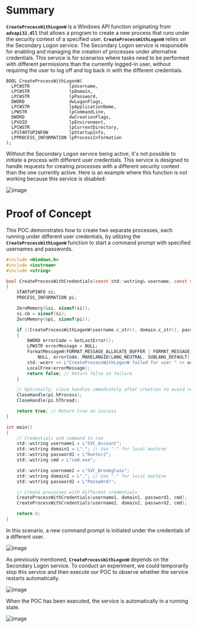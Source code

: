 # Summary

**`CreateProcessWithLogonW`** is a Windows API function originating from **`advapi32.dll`** that allows a program to create a new process that runs under the security context of a specified user. **`CreateProcessWithLogonW`** relies on the Secondary Logon service. The Secondary Logon service is responsible for enabling and managing the creation of processes under alternative credentials. This service is for scenarios where tasks need to be performed with different permissions than the currently logged-in user, without requiring the user to log off and log back in with the different credentials.

```
BOOL CreateProcessWithLogonW(
  LPCWSTR               lpUsername,
  LPCWSTR               lpDomain,
  LPCWSTR               lpPassword,
  DWORD                 dwLogonFlags,
  LPCWSTR               lpApplicationName,
  LPWSTR                lpCommandLine,
  DWORD                 dwCreationFlags,
  LPVOID                lpEnvironment,
  LPCWSTR               lpCurrentDirectory,
  LPSTARTUPINFOW        lpStartupInfo,
  LPPROCESS_INFORMATION lpProcessInformation
);
```

Without the Secondary Logon service being active, it's not possible to initiate a process with different user credentials. This service is designed to handle requests for creating processes with a different security context than the one currently active. Here is an example where this function is not working because this service is disabled:

![image](https://github.com/DebugPrivilege/Win32-API/assets/63166600/b4f8cbf5-863b-47bb-a5b6-79be4e122f7b)

# Proof of Concept

This POC demonstrates how to create two separate processes, each running under different user credentials, by utilizing the **`CreateProcessWithLogonW`** function to start a command prompt with specified usernames and passwords.

```c
#include <Windows.h>
#include <iostream>
#include <string>

bool CreateProcessWithCredentials(const std::wstring& username, const std::wstring& domain, const std::wstring& password, const std::wstring& cmd)
{
    STARTUPINFO si;
    PROCESS_INFORMATION pi;

    ZeroMemory(&si, sizeof(si));
    si.cb = sizeof(si);
    ZeroMemory(&pi, sizeof(pi));

    if (!CreateProcessWithLogonW(username.c_str(), domain.c_str(), password.c_str(), LOGON_WITH_PROFILE, NULL, const_cast<LPWSTR>(cmd.c_str()), CREATE_NEW_CONSOLE, NULL, NULL, &si, &pi))
    {
        DWORD errorCode = GetLastError();
        LPWSTR errorMessage = NULL;
        FormatMessageW(FORMAT_MESSAGE_ALLOCATE_BUFFER | FORMAT_MESSAGE_FROM_SYSTEM | FORMAT_MESSAGE_IGNORE_INSERTS,
            NULL, errorCode, MAKELANGID(LANG_NEUTRAL, SUBLANG_DEFAULT), (LPWSTR)&errorMessage, 0, NULL);
        std::wcerr << L"CreateProcessWithLogonW failed for user " << username << L" with error code " << errorCode << L": " << errorMessage << std::endl;
        LocalFree(errorMessage);
        return false; // Return false on failure
    }

    // Optionally, close handles immediately after creation to avoid resource leaks.
    CloseHandle(pi.hProcess);
    CloseHandle(pi.hThread);

    return true; // Return true on success
}

int main()
{
    // Credentials and command to run
    std::wstring username1 = L"SVC_Account";
    std::wstring domain1 = L"."; // Use "." for local machine
    std::wstring password1 = L"Hunter2";
    std::wstring cmd = L"cmd.exe";

    std::wstring username2 = L"SVC_Breakglass";
    std::wstring domain2 = L"."; // Use "." for local machine
    std::wstring password2 = L"Passw0rd!";

    // Create processes with different credentials
    CreateProcessWithCredentials(username1, domain1, password1, cmd);
    CreateProcessWithCredentials(username2, domain2, password2, cmd);

    return 0;
}

```

In this scenario, a new command prompt is initiated under the credentials of a different user.

![image](https://github.com/DebugPrivilege/WindowsAP1/assets/63166600/497dff23-7330-40dc-8916-65d916dd2f18)


As previously mentioned, **`CreateProcessWithLogonW`** depends on the Secondary Logon service. To conduct an experiment, we could temporarily stop this service and then execute our POC to observe whether the service restarts automatically.

![image](https://github.com/DebugPrivilege/WindowsAP1/assets/63166600/df0a4780-bb69-471e-ab3a-daf7d5302a20)


When the POC has been executed, the service is automatically in a running state.

![image](https://github.com/DebugPrivilege/WindowsAP1/assets/63166600/bd5463b5-8cfb-4caf-8289-1410f36556a5)

